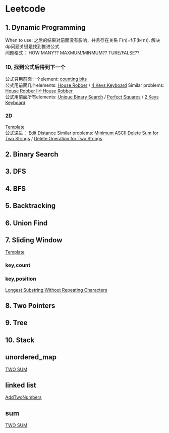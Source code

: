 # Leetcode
## 1. Dynamic Programming
When to use: 之后的结果对前面没有影响，并且存在关系 F(n)=f(F(k<n)). 解决dp问题关键是找到推进公式  
问题格式： HOW MANY?? MAXMUM/MINMUM?? TURE/FALSE??  
### 1D, 找到公式后得到下一个
公式只用前面一个element: [counting bits](https://github.com/chbyang/Leetcode/blob/master/code/0338Counting%20Bits.h)  
公式用前面几个elements: [House Robber](https://github.com/chbyang/Leetcode/blob/master/code/0198House%20Robber.h) / [4 Keys Keyboard](https://github.com/chbyang/Leetcode/blob/master/code/0651_4%20Keys%20Keyboard.h) Similar problems: [House Robber II<-House Robber](https://github.com/chbyang/Leetcode/blob/master/code/0213House%20Robber%20II.h)  
公式用前面所有elements: [Unique Binary Search](https://github.com/chbyang/Leetcode/blob/master/code/0096Unique%20Binary%20Search%20Trees.h)  / [Perfect Squares](https://github.com/chbyang/Leetcode/blob/master/code/0279Perfect%20Squares.h) / [2 Keys Keyboard](https://github.com/chbyang/Leetcode/blob/master/code/650_2%20Keys%20Keyboard.h)  
### 2D
[Template](https://github.com/chbyang/Leetcode/blob/master/template/2D_DP1.cpp)  
公式递进： 
[Edit Distance](https://github.com/chbyang/Leetcode/blob/master/code/0072Edit%20Distance.h) Similar problems: [Minimum ASCII Delete Sum for Two Strings](https://github.com/chbyang/Leetcode/blob/master/code/0712Minimum%20ASCII%20Delete%20Sum%20for%20Two%20Strings.h) / [Delete Operation for Two Strings](https://github.com/chbyang/Leetcode/blob/master/code/0583Delete%20Operation%20for%20Two%20Strings.h)  
## 2. Binary Search

## 3. DFS

## 4. BFS

## 5. Backtracking

## 6. Union Find

## 7. Sliding Window
[Template](https://github.com/chbyang/Leetcode/blob/master/template/SlidingWindow1.cpp)
### key,count
### key,position
[Longest Substring Without Repeating Characters](https://github.com/chbyang/Leetcode/blob/master/code/0003LongestSubstrWithoutRepeatingCharacters.h)  

## 8. Two Pointers

## 9. Tree

## 10. Stack


## unordered_map
[TWO SUM](https://github.com/chbyang/Leetcode/blob/master/code/0001TwoSum.h) 

## linked list
[AddTwoNumbers](https://github.com/chbyang/Leetcode/blob/master/code/0002AddTwoNumbers.h)

## sum
[TWO SUM](https://github.com/chbyang/Leetcode/blob/master/code/0001TwoSum.h) 
